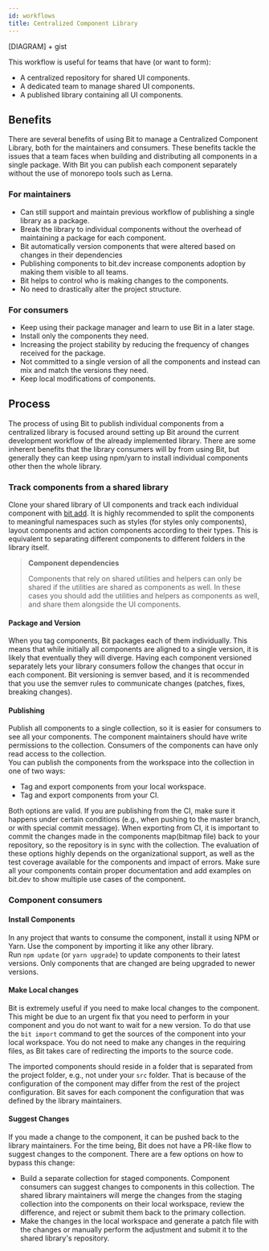 ```yaml
---
id: workflows
title: Centralized Component Library
---
```


[DIAGRAM] + gist

This workflow is useful for teams that have (or want to form):

- A centralized repository for shared UI components.
- A dedicated team to manage shared UI components.
- A published library containing all UI components.

## Benefits

There are several benefits of using Bit to manage a Centralized Component Library, both for the maintainers and consumers. These benefits tackle the issues that a team faces when building and distributing all components in a single package. With Bit you can publish each component separately without the use of monorepo tools such as Lerna.

### For maintainers

- Can still support and maintain previous workflow of publishing a single library as a package.
- Break the library to individual components without the overhead of maintaining a package for each component.
- Bit automatically version components that were altered based on changes in their dependencies
- Publishing components to bit.dev increase components adoption by making them visible to all teams.
- Bit helps to control who is making changes to the components.
- No need to drastically alter the project structure.

### For consumers

- Keep using their package manager and learn to use Bit in a later stage.
- Install only the components they need.
- Increasing the project stability by reducing the frequency of changes received for the package.
- Not committed to a single version of all the components and instead can mix and match the versions they need.
- Keep local modifications of components.

## Process

The process of using Bit to publish individual components from a centralized library is focused around setting up Bit around the current development workflow of the already implemented library. There are some inherent benefits that the library consumers will by from using Bit, but generally they can keep using npm/yarn to install individual components other then the whole library.

### Track components from a shared library

Clone your shared library of UI components and track each individual component with [bit add](/docs/tracking...). It is highly recommended to split the components to meaningful namespaces such as styles (for styles only components), layout components and action components according to their types. This is equivalent to separating different components to different folders in the library itself.

> **Component dependencies**
>
> Components that rely on shared utilities and helpers can only be shared if the utilities are shared as components as well. In these cases you should add the utilities and helpers as components as well, and share them alongside the UI components.

#### Package and Version

When you tag components, Bit packages each of them individually. This means that while initially all components are aligned to a single version, it is likely that eventually they will diverge.
Having each component versioned separately lets your library consumers follow the changes that occur in each component. Bit versioning is semver based, and it is recommended that you use the semver rules to communicate changes (patches, fixes, breaking changes).

#### Publishing

Publish all components to a single collection, so it is easier for consumers to see all your components. The component maintainers should have write permissions to the collection. Consumers of the components can have only read access to the collection.  
You can publish the components from the workspace into the collection in one of two ways:

- Tag and export components from your local workspace.
- Tag and export components from your CI.

Both options are valid. If you are publishing from the CI, make sure it happens under certain conditions (e.g., when pushing to the master branch, or with special commit message).
When exporting from CI, it is important to commit the changes made in the components map(bitmap file) back to your repository, so the repository is in sync with the collection.
The evaluation of these options highly depends on the organizational support, as well as the test coverage available for the components and impact of errors.
Make sure all your components contain proper documentation and add examples on bit.dev to show multiple use cases of the component.

### Component consumers

#### Install Components

In any project that wants to consume the component, install it using NPM or Yarn. Use the component by importing it like any other library.  
Run `npm update` (or `yarn upgrade`) to update components to their latest versions. Only components that are changed are being upgraded to newer versions.

#### Make Local changes

Bit is extremely useful if you need to make local changes to the component. This might be due to an urgent fix that you need to perform in your component and you do not want to wait for a new version.
To do that use the `bit import` command to get the sources of the component into your local workspace. You do not need to make any changes in the requiring files, as Bit takes care of redirecting the imports to the source code.

The imported components should reside in a folder that is separated from the project folder, e.g., not under your `src` folder. That is because of the configuration of the component may differ from the rest of the project configuration. Bit saves for each component the configuration that was defined by the library maintainers.

#### Suggest Changes

If you made a change to the component, it can be pushed back to the library maintainers. For the time being, Bit does not have a PR-like flow to suggest changes to the component. There are a few options on how to bypass this change:

- Build a separate collection for staged components. Component consumers can suggest changes to components in this collection. The shared library maintainers will merge the changes from the staging collection into the components on their local workspace, review the difference, and reject or submit them back to the primary collection.
- Make the changes in the local workspace and generate a patch file with the changes or manually perform the adjustment and submit it to the shared library's repository.
